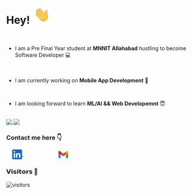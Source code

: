 # Hey! <img height="50px" src="https://github.com/ashwiniswag/ashwiniswag/blob/main/assets/waving_hand_sign_1024.gif">

<br>

- I am a Pre Final Year student at **MNNIT Allahabad** hustling to become Software Developer :computer:
<br>

- I am currently working on **Mobile App Development**  :iphone:
<br>

- I am looking forward to learn **ML/AI && Web Developemnt**       :innocent:
<br>

<a href="https://github-readme-stats.vercel.app/api?username=ashwiniswag&show_icons=true&theme=cobalt">
  <img align="center" src="https://github-readme-stats.vercel.app/api?username=ashwiniswag&show_icons=true&theme=cobalt&custom_title=My GitHub Stats" />
</a>
<a href="https://github-readme-stats.vercel.app/api/top-langs/?username=ashwiniswag&layout=compact&langs_count=8">
  <img align="center" src="https://github-readme-stats.vercel.app/api/top-langs/?username=ashwiniswag&layout=compact&langs_count=10&theme=cobalt" />
</a>


### Contact me here     :point_down:
&nbsp; &nbsp; <a href="https://www.linkedin.com/in/ashwini-pal-1848ba180/">
    <img align="center" width="26px" src="https://github.com/ashwiniswag/ashwiniswag/blob/main/assets/linkedin.jpeg" />
 </a>  &nbsp; &nbsp; &nbsp; &nbsp; &nbsp; &nbsp; &nbsp; &nbsp; &nbsp; &nbsp; &nbsp; &nbsp;
<a href="https://mail.google.com/mail/?view=cm&fs=1&tf=1&to=ashwnipal360@gmail.com">
    <img align="center" width="26px" src="https://github.com/ashwiniswag/ashwiniswag/blob/main/assets/gmail.png" />
</a>
<br>

### 𝗩𝗶𝘀𝗶𝘁𝗼𝗿𝘀 :eyes:

![visitors](https://visitor-badge.glitch.me/badge?page_id=ashwiniswag)
